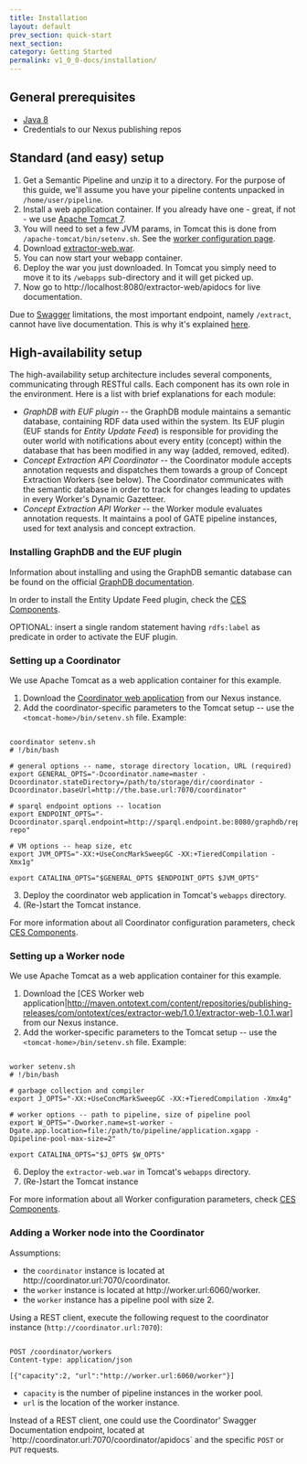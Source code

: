 ```yaml
---
title: Installation
layout: default
prev_section: quick-start
next_section:
category: Getting Started
permalink: v1_0_0-docs/installation/
---
```

## General prerequisites

* [Java 8](http://www.oracle.com/technetwork/java/javase/downloads/index.html)
* Credentials to our Nexus publishing repos

## Standard (and easy) setup

1. Get a Semantic Pipeline and unzip it to a directory. For the purpose of this guide, we'll assume you have your pipeline contents unpacked in `/home/user/pipeline`.
2. Install a web application container. If you already have one - great, if not - we use [Apache Tomcat 7](http://tomcat.apache.org/download-70.cgi).
3. You will need to set a few JVM params, in Tomcat this is done from `/apache-tomcat/bin/setenv.sh`. See the <a href="{{ site.baseurl }}/v1_0_0-docs/ces_components">worker configuration page</a>.
4. Download [extractor-web.war](http://maven.ontotext.com/content/repositories/publishing-releases/com/ontotext/ces/extractor-web/1.0.1/extractor-web-1.0.1.war).
5. You can now start your webapp container.
6. Deploy the war you just downloaded. In Tomcat you simply need to move it to its `/webapps` sub-directory and it will get picked up.
7. Now go to http://localhost:8080/extractor-web/apidocs for live documentation.

<div class="note-badge">
Due to <a href="https://helloreverb.com/developers/swagger">Swagger</a> limitations, the most important endpoint, namely <code>/extract</code>, cannot have live documentation. This is why it's explained <a href="{{ site.baseurl }}/v1_0_0-docs/annotating_content">here</a>.</div>

## High-availability setup

The high-availability setup architecture includes several components, communicating through RESTful calls. Each component has its own role in the environment. Here is a list with brief explanations for each module:

* *GraphDB with EUF plugin* -- the GraphDB module maintains a semantic database, containing RDF data used within the system. Its EUF plugin (EUF stands for _Entity Update Feed_) is responsible for providing the outer world with notifications about every entity (concept) within the database that has been modified in any way (added, removed, edited).
* *Concept Extraction API Coordinator* -- the Coordinator module accepts annotation requests and dispatches them towards a group of Concept Extraction Workers (see below). The Coordinator communicates with the semantic database in order to track for changes leading to updates in every Worker's Dynamic Gazetteer.
* *Concept Extraction API Worker* -- the Worker module evaluates annotation requests. It maintains a pool of GATE pipeline instances, used for text analysis and concept extraction.

### Installing GraphDB and the EUF plugin

Information about installing and using the GraphDB semantic database can be found on the official [GraphDB documentation](http://graphdb.ontotext.com/display/GraphDB6/Home).

In order to install the Entity Update Feed plugin, check the <a href="{{ site.baseurl }}/v1_0_0-docs/ces_components">CES Components</a>.

<div class="note-badge">
OPTIONAL: insert a single random statement having <code>rdfs:label</code> as predicate in order to activate the EUF plugin.
</div>

### Setting up a Coordinator

We use Apache Tomcat as a web application container for this example.

1. Download the [Coordinator web application](http://maven.ontotext.com/content/repositories/publishing-releases/com/ontotext/ces/coordinator/1.0.1/coordinator-1.0.1.war) from our Nexus instance.
2. Add the coordinator-specific parameters to the Tomcat setup -- use the `<tomcat-home>/bin/setenv.sh` file. Example:
<pre><code>
coordinator setenv.sh
# !/bin/bash

# general options -- name, storage directory location, URL (required)
export GENERAL_OPTS="-Dcoordinator.name=master -Dcoordinator.stateDirectory=/path/to/storage/dir/coordinator -Dcoordinator.baseUrl=http://the.base.url:7070/coordinator"

# sparql endpoint options -- location
export ENDPOINT_OPTS="-Dcoordinator.sparql.endpoint=http://sparql.endpoint.be:8080/graphdb/repositories/my-repo"

# VM options -- heap size, etc
export JVM_OPTS="-XX:+UseConcMarkSweepGC -XX:+TieredCompilation -Xmx1g"

export CATALINA_OPTS="$GENERAL_OPTS $ENDPOINT_OPTS $JVM_OPTS"
</code></pre>

3. Deploy the coordinator web application in Tomcat's `webapps` directory.
4. (Re-)start the Tomcat instance.

<div class="info-badge">
For more information about all Coordinator configuration parameters, check <a href="{{ site.baseurl }}/v1_0_0-docs/ces_components">CES Components</a>.
</div>


### Setting up a Worker node

We use Apache Tomcat as a web application container for this example.

1. Download the [CES Worker web application|http://maven.ontotext.com/content/repositories/publishing-releases/com/ontotext/ces/extractor-web/1.0.1/extractor-web-1.0.1.war] from our Nexus instance.
2. Add the worker-specific parameters to the Tomcat setup -- use the `<tomcat-home>/bin/setenv.sh` file. Example:
<pre><code>
worker setenv.sh
# !/bin/bash

# garbage collection and compiler
export J_OPTS="-XX:+UseConcMarkSweepGC -XX:+TieredCompilation -Xmx4g"

# worker options -- path to pipeline, size of pipeline pool
export W_OPTS="-Dworker.name=st-worker -Dgate.app.location=file:/path/to/pipeline/application.xgapp -Dpipeline-pool-max-size=2"

export CATALINA_OPTS="$J_OPTS $W_OPTS"
</code></pre>
6. Deploy the `extractor-web.war` in Tomcat's `webapps` directory.
7. (Re-)start the Tomcat instance

<div class="info-badge">
For more information about all Worker configuration parameters, check <a href="{{ site.baseurl }}/v1_0_0-docs/ces_components">CES Components</a>.
</div>

### Adding a Worker node into the Coordinator

<div class="note-badge">
Assumptions:

<ul>
<li>the <code>coordinator</code> instance is located at http://coordinator.url:7070/coordinator.</li>
<li>the <code>worker</code> instance is located at http://worker.url:6060/worker.</li>
<li>the <code>worker</code> instance has a pipeline pool with size 2.</li>
</ul>
</div>

Using a REST client, execute the following request to the coordinator instance (`http://coordinator.url:7070`):

<pre><code>
POST /coordinator/workers
Content-type: application/json

[{"capacity":2, "url":"http://worker.url:6060/worker"}]
</code></pre>

* <code>capacity</code> is the number of pipeline instances in the worker pool.
* <code>url</code> is the location of the worker instance.

<div class="note-badge">
Instead of a REST client, one could use the Coordinator' Swagger Documentation endpoint, located at `http://coordinator.url:7070/coordinator/apidocs` and the specific <code>POST</code> or <code>PUT</code> requests.
</div>
